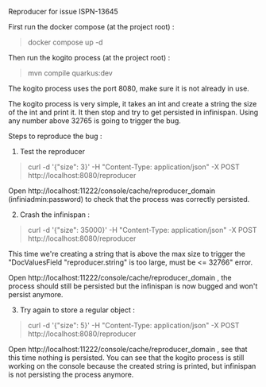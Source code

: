 Reproducer for issue ISPN-13645

First run the docker compose (at the project root) :

> docker compose up -d 

Then run the kogito process (at the project root) :

> mvn compile quarkus:dev

The kogito process uses the port 8080, make sure it is not already in use.

The kogito process is very simple, it takes an int and create a string the size of the int and print it. It then stop and try to get persisted in infinispan. Using any number above 32765 is going to trigger the bug.

Steps to reproduce the bug :

1. Test the reproducer

> curl -d '{"size": 3}' -H "Content-Type: application/json" -X POST http://localhost:8080/reproducer

Open http://localhost:11222/console/cache/reproducer_domain (infiniadmin:password) to check that the process was correctly persisted.

2. Crash the infinispan :
   
> curl -d '{"size": 35000}' -H "Content-Type: application/json" -X POST http://localhost:8080/reproducer

This time we're creating a string that is above the max size to trigger the "DocValuesField "reproducer.string" is too large, must be <= 32766" error.

Open http://localhost:11222/console/cache/reproducer_domain , the process should still be persisted but the infinispan is now bugged and won't persist anymore.

3. Try again to store a regular object :

> curl -d '{"size": 5}' -H "Content-Type: application/json" -X POST http://localhost:8080/reproducer

Open http://localhost:11222/console/cache/reproducer_domain , see that this time nothing is persisted. You can see that the kogito process is still working on the console because the created string is printed, but infinispan is not persisting the process anymore.
